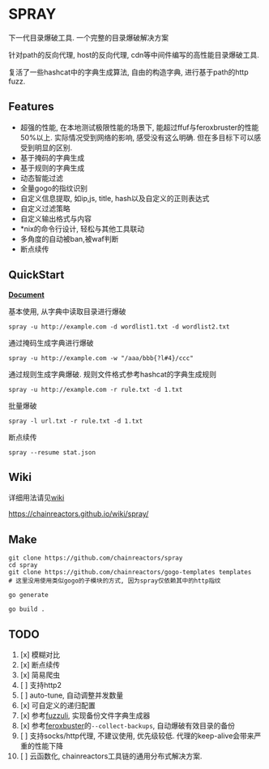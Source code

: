 # SPRAY
下一代目录爆破工具. 一个完整的目录爆破解决方案

针对path的反向代理, host的反向代理, cdn等中间件编写的高性能目录爆破工具. 

复活了一些hashcat中的字典生成算法, 自由的构造字典, 进行基于path的http fuzz.

## Features

* 超强的性能, 在本地测试极限性能的场景下, 能超过ffuf与feroxbruster的性能50%以上. 实际情况受到网络的影响, 感受没有这么明确. 但在多目标下可以感受到明显的区别.
* 基于掩码的字典生成
* 基于规则的字典生成
* 动态智能过滤
* 全量gogo的指纹识别
* 自定义信息提取, 如ip,js, title, hash以及自定义的正则表达式
* 自定义过滤策略
* 自定义输出格式与内容
* *nix的命令行设计, 轻松与其他工具联动
* 多角度的自动被ban,被waf判断
* 断点续传

## QuickStart

[**Document**](https://chainreactors.github.io/wiki/spray/start)

基本使用, 从字典中读取目录进行爆破

`spray -u http://example.com -d wordlist1.txt -d wordlist2.txt`

通过掩码生成字典进行爆破

`spray -u http://example.com -w "/aaa/bbb{?l#4}/ccc"`

通过规则生成字典爆破. 规则文件格式参考hashcat的字典生成规则

`spray -u http://example.com -r rule.txt -d 1.txt`

批量爆破

`spray -l url.txt -r rule.txt -d 1.txt`

断点续传

`spray --resume stat.json`

## Wiki

详细用法请见[wiki](https://chainreactors.github.io/wiki/spray/)

https://chainreactors.github.io/wiki/spray/

## Make

```
git clone https://github.com/chainreactors/spray
cd spray
git clone https://github.com/chainreactors/gogo-templates templates
# 这里没用使用类似gogo的子模块的方式, 因为spray仅依赖其中的http指纹

go generate

go build .  
```

## TODO

1. [x] 模糊对比
2. [x] 断点续传
3. [x] 简易爬虫
4. [ ] 支持http2
5. [ ] auto-tune, 自动调整并发数量
6. [x] 可自定义的递归配置
7. [x] 参考[fuzzuli](https://github.com/musana/fuzzuli), 实现备份文件字典生成器
8. [x] 参考[feroxbuster](https://github.com/epi052/feroxbuster)的`--collect-backups`, 自动爆破有效目录的备份
8. [ ] 支持socks/http代理, 不建议使用, 优先级较低. 代理的keep-alive会带来严重的性能下降
9. [ ] 云函数化, chainreactors工具链的通用分布式解决方案.